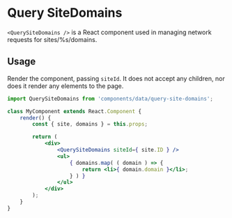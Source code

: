 # Query SiteDomains

`<QuerySiteDomains />` is a React component used in managing network requests for sites/%s/domains.

## Usage

Render the component, passing `siteId`. It does not accept any children, nor does it render any elements to the page.

```jsx
import QuerySiteDomains from 'components/data/query-site-domains';

class MyComponent extends React.Component {
	render() {
		const { site, domains } = this.props;

		return (
			<div>
				<QuerySiteDomains siteId={ site.ID } />
				<ul>
					{ domains.map( ( domain ) => {
						return <li>{ domain.domain }</li>;
					} ) }
				</ul>
			</div>
		);
	}
}
```
